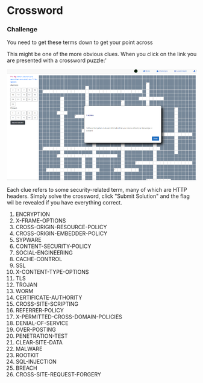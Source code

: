 # Crossword

### Challenge
You need to get these terms down to get your point across

This might be one of the more obvious clues. When you click on the link you are presented with a crossword puzzle:'

![Crossword](/images/crossword.png "Crossword puzzle")

Each clue refers to some security-related term, many of which are HTTP headers. Simply solve the crossword, click "Submit Solution" and the flag wil be revealed if you have everything correct.

 1. ENCRYPTION
 2. X-FRAME-OPTIONS
 3. CROSS-ORIGIN-RESOURCE-POLICY
 4. CROSS-ORIGIN-EMBEDDER-POLICY
 5. SYPWARE
 6. CONTENT-SECURITY-POLICY
 7. SOCIAL-ENGINEERING
 8. CACHE-CONTROL
 9. SSL
 10. X-CONTENT-TYPE-OPTIONS
 11. TLS
 12. TROJAN
 13. WORM
 14. CERTIFICATE-AUTHORITY
 15. CROSS-SITE-SCRIPTING
 16. REFERRER-POLICY
 17. X-PERMITTED-CROSS-DOMAIN-POLICIES
 18. DENIAL-OF-SERVICE
 19. OVER-POSTING
 20. PENETRATION-TEST
 21. CLEAR-SITE-DATA
 22. MALWARE
 23. ROOTKIT
 24. SQL-INJECTION
 25. BREACH
 26. CROSS-SITE-REQUEST-FORGERY